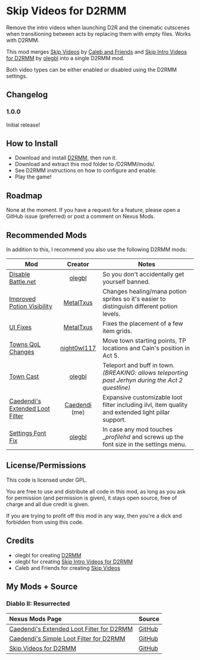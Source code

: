 # Skip Videos for D2RMM

Remove the intro videos when launching D2R and the cinematic cutscenes when transitioning between acts by replacing them with empty files. Works with D2RMM. 

This mod merges [Skip Videos](https://www.nexusmods.com/diablo2resurrected/mods/331) by [Caleb and Friends](https://www.nexusmods.com/diablo2resurrected/users/171503373) and [Skip Intro Videos for D2RMM](https://www.nexusmods.com/diablo2resurrected/mods/397) by [olegbl](https://www.nexusmods.com/diablo2resurrected/users/353885) into a single D2RMM mod.

Both video types can be either enabled or disabled using the D2RMM settings.


## Changelog

### 1.0.0

Initial release!


## How to Install

- Download and install [D2RMM](https://www.nexusmods.com/diablo2resurrected/mods/169), then run it.
- Download and extract this mod folder to /D2RMM/mods/.
- See D2RMM instructions on how to configure and enable.
- Play the game!


## Roadmap

None at the moment. If you have a request for a feature, please open a GitHub issue (preferred) or post a comment on Nexus Mods.


## Recommended Mods

In addition to this, I recommend you also use the following D2RMM mods:

| Mod                                                                                      |                                    Creator                                    | Notes                                                                                              |
|------------------------------------------------------------------------------------------|:-----------------------------------------------------------------------------:|----------------------------------------------------------------------------------------------------|
| [Disable Battle.net](https://github.com/olegbl/d2rmm.mods)                               |                      [olegbl](https://github.com/olegbl)                      | So you don't accidentally get yourself banned.                                                     |
| [Improved Potion Visibility](https://www.nexusmods.com/diablo2resurrected/mods/384)      |   [MetalTxus](https://www.nexusmods.com/diablo2resurrected/users/18894694)    | Changes healing/mana potion sprites so it's easier to distinguish different potion levels.         |
| [UI Fixes](https://www.nexusmods.com/diablo2resurrected/mods/387)                        |   [MetalTxus](https://www.nexusmods.com/diablo2resurrected/users/18894694)    | Fixes the placement of a few item grids.                                                           |
| [Towns QoL Changes](https://www.nexusmods.com/diablo2resurrected/mods/310)               |  [night0wl117](https://www.nexusmods.com/diablo2resurrected/users/33697975)   | Move town starting points, TP locations and Cain's position in Act 5.                              |
| [Town Cast](https://www.nexusmods.com/diablo2resurrected/mods/183)                       |                      [olegbl](https://github.com/olegbl)                      | Teleport and buff in town. _(BREAKING: allows teleporting past Jerhyn during the Act 2 questline)_ |
| [Caedendi's Extended Loot Filter](https://www.nexusmods.com/diablo2resurrected/mods/361) | [Caedendi](https://www.nexusmods.com/diablo2resurrected/users/179695179) (me) | Expansive customizable loot filter including ilvl, item quality and extended light pillar support. |
| [Settings Font Fix](https://www.nexusmods.com/diablo2resurrected/mods/200)               |                      [olegbl](https://github.com/olegbl)                      | In case any mod touches __profilehd_ and screws up the font size in the settings menu.             |


## License/Permissions

This code is licensed under GPL. 

You are free to use and distribute all code in this mod, as long as you ask for permission (and permission is given), it stays open source, free of charge and all due credit is given. 

If you are trying to profit off this mod in any way, then you're a dick and forbidden from using this code.


## Credits
- olegbl for creating [D2RMM](https://www.nexusmods.com/diablo2resurrected/mods/169)
- olegbl for creating [Skip Intro Videos for D2RMM](https://www.nexusmods.com/diablo2resurrected/mods/179)
- Caleb and Friends for creating [Skip Videos](https://www.nexusmods.com/diablo2resurrected/mods/331)


## My Mods + Source

### Diablo II: Resurrected ###

| Nexus Mods Page                                                                                    | Source                                                           |
|:---------------------------------------------------------------------------------------------------|:-----------------------------------------------------------------|
| [Caedendi's Extended Loot Filter for D2RMM](https://www.nexusmods.com/diablo2resurrected/mods/361) | [GitHub](https://github.com/Caedendi/D2RMM-Loot-Filter-Extended) |
| [Caedendi's Simple Loot Filter for D2RMM](https://www.nexusmods.com/diablo2resurrected/mods/360)   | [GitHub](https://github.com/Caedendi/D2RMM-Loot-Filter-Simple)   |
| [Skip Videos for D2RMM](https://www.nexusmods.com/diablo2resurrected/mods/397)                     | [GitHub](https://github.com/Caedendi/D2RMM-Skip-Videos)          |
